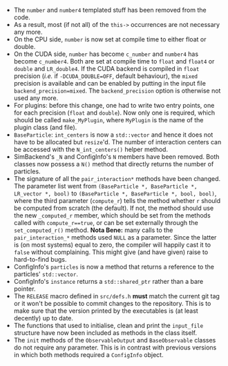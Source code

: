 * The `number` and `number4` templated stuff has been removed from the code.
* As a result, most (if not all) of the `this->` occurrences are not necessary any more.
* On the CPU side, `number` is now set at compile time to either float or double.
* On the CUDA side, `number` has become `c_number` and `number4` has become `c_number4`. Both are set at compile time to `float` and `float4` or `double` and `LR_double4`. If the CUDA backend is compiled in `float` precision (*i.e.* if `-DCUDA_DOUBLE=OFF`, default behaviour), the `mixed` precision is available and can be enabled by putting in the input file `backend_precision=mixed`. The `backend_precision` option is otherwise not used any more.
* For plugins: before this change, one had to write two entry points, one for each precision (`float` and `double`). Now only one is required, which should be called `make_MyPlugin`, where `MyPlugin` is the name of the plugin class (and file).
* `BaseParticle`: `int_centers` is now a `std::vector` and hence it does not have to be allocated but `resize`'d. The number of interaction centers can be accessed with the `N_int_centers()` helper method.
* SimBackend's `_N` and ConfigInfo's `N` members have been removed. Both classes now possess a `N()` method that directly returns the number of particles.
* The signature of all the `pair_interaction*` methods have been changed. The parameter list went from `(BaseParticle *, BaseParticle *, LR_vector *, bool)` to `(BaseParticle *, BaseParticle *, bool, bool)`, where the third parameter (`compute_r`) tells the method whether `r` should be computed from scratch (the default). If not, the method should use the new `_computed_r` member, which should be set from the methods called with `compute_r==true`, or can be set externally through the `set_computed_r()` method. **Nota Bene:** many calls to the `pair_interaction_*` methods used `NULL` as a parameter. Since the latter is (on most systems) equal to zero, the compiler will happily cast it to `false` without complaining. This might give (and have given) raise to hard-to-find bugs. 
* ConfigInfo's `particles` is now a method that returns a reference to the particles' `std::vector`.
* ConfigInfo's `instance` returns a `std::shared_ptr` rather than a bare pointer.
* The `RELEASE` macro defined in `src/defs.h` **must** match the current git tag or it won't be possible to commit changes to the repository. This is to make sure that the version printed by the executables is (at least decently) up to date.
* The functions that used to initialise, clean and print the `input_file` structure have now been included as methods in the class itself. 
* The `init` methods of the `ObservableOutput` and `BaseObservable` classes do not require any parameter. This is in contrast with previous versions in which both methods required a `ConfigInfo` object. 
